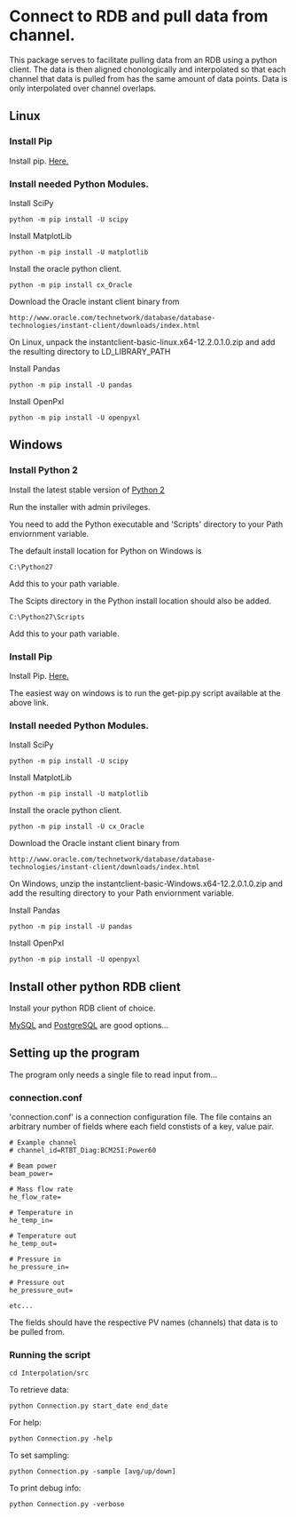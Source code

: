 # Connect to RDB and pull data from channel.

This package serves to facilitate pulling data from an RDB using a python client.
The data is then aligned chonologically and interpolated so that each channel that 
data is pulled from has the same amount of data points. Data is only interpolated
over channel overlaps.

## Linux

### Install Pip

Install pip. [Here.](https://pip.pypa.io/en/stable/installing/)

### Install needed Python Modules.

Install SciPy

    python -m pip install -U scipy

Install MatplotLib

    python -m pip install -U matplotlib

Install the oracle python client.

    python -m pip install cx_Oracle

Download the Oracle instant client binary from

    http://www.oracle.com/technetwork/database/database-technologies/instant-client/downloads/index.html

On Linux, unpack the instantclient-basic-linux.x64-12.2.0.1.0.zip
and add the resulting directory to LD_LIBRARY_PATH

Install Pandas

    python -m pip install -U pandas
    
Install OpenPxl

    python -m pip install -U openpyxl

## Windows

### Install Python 2

Install the latest stable version of [Python 2](https://www.python.org/downloads/windows/)

Run the installer with admin privileges.

You need to add the Python executable and 'Scripts' directory to your Path enviornment variable.

The default install location for Python on Windows is

    C:\Python27

Add this to your path variable.

The Scipts directory in the Python install location should also be added.

    C:\Python27\Scripts
    
Add this to your path variable.

### Install Pip

Install Pip. [Here.](https://pip.pypa.io/en/stable/installing/)

The easiest way on windows is to run the get-pip.py script available at the above link.

### Install needed Python Modules.

Install SciPy

    python -m pip install -U scipy

Install MatplotLib

    python -m pip install -U matplotlib

Install the oracle python client.

    python -m pip install -U cx_Oracle

Download the Oracle instant client binary from

    http://www.oracle.com/technetwork/database/database-technologies/instant-client/downloads/index.html

On Windows, unzip the instantclient-basic-Windows.x64-12.2.0.1.0.zip
and add the resulting directory to your Path enviornment variable.

Install Pandas

    python -m pip install -U pandas
    
Install OpenPxl

    python -m pip install -U openpyxl

## Install other python RDB client

Install your python RDB client of choice.

[MySQL](https://pypi.org/project/MySQL-python/) and [PostgreSQL](https://wiki.postgresql.org/wiki/Python) are good options...

## Setting up the program

The program only needs a single file to read input from...

### connection.conf

'connection.conf' is a connection configuration file. The file contains an arbitrary number of fields where each field constists of a key, value pair.
    
    # Example channel
    # channel_id=RTBT_Diag:BCM25I:Power60
    
    # Beam power
    beam_power=
    
    # Mass flow rate
    he_flow_rate=

    # Temperature in
    he_temp_in=

    # Temperature out
    he_temp_out=

    # Pressure in
    he_pressure_in=

    # Pressure out
    he_pressure_out=
    
    etc...

The fields should have the respective PV names (channels) that data is to be pulled from.

### Running the script

    cd Interpolation/src

To retrieve data:

    python Connection.py start_date end_date

For help:

    python Connection.py -help

To set sampling:

    python Connection.py -sample [avg/up/down]
    
To print debug info:

    python Connection.py -verbose

